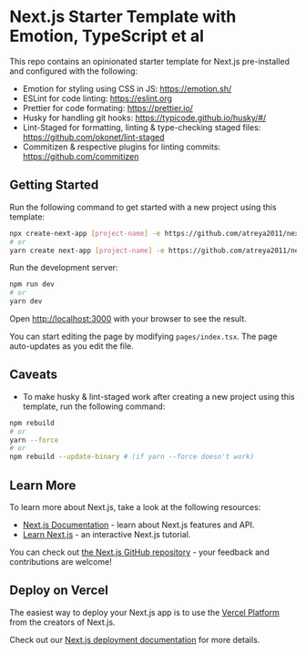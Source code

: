 # Next.js Starter Template with Emotion, TypeScript et al

This repo contains an opinionated starter template for Next.js pre-installed and configured with the following:

- Emotion for styling using CSS in JS: <https://emotion.sh/>
- ESLint for code linting: <https://eslint.org>
- Prettier for code formating: <https://prettier.io/>
- Husky for handling git hooks: <https://typicode.github.io/husky/#/>
- Lint-Staged for formatting, linting & type-checking staged files: <https://github.com/okonet/lint-staged>
- Commitizen & respective plugins for linting commits: <https://github.com/commitizen>

## Getting Started

Run the following command to get started with a new project using this template:

```bash
npx create-next-app [project-name] -e https://github.com/atreya2011/next-emotion-ts-template
# or
yarn create next-app [project-name] -e https://github.com/atreya2011/next-emotion-ts-template
```

Run the development server:

```bash
npm run dev
# or
yarn dev
```

Open [http://localhost:3000](http://localhost:3000) with your browser to see the result.

You can start editing the page by modifying `pages/index.tsx`. The page auto-updates as you edit the file.

## Caveats

- To make husky & lint-staged work after creating a new project using this template, run the following command:

```bash
npm rebuild
# or
yarn --force
# or
npm rebuild --update-binary # (if yarn --force doesn't work)
```

## Learn More

To learn more about Next.js, take a look at the following resources:

- [Next.js Documentation](https://nextjs.org/docs) - learn about Next.js features and API.
- [Learn Next.js](https://nextjs.org/learn) - an interactive Next.js tutorial.

You can check out [the Next.js GitHub repository](https://github.com/vercel/next.js/) - your feedback and contributions are welcome!

## Deploy on Vercel

The easiest way to deploy your Next.js app is to use the [Vercel Platform](https://vercel.com/import?utm_medium=default-template&filter=next.js&utm_source=create-next-app&utm_campaign=create-next-app-readme) from the creators of Next.js.

Check out our [Next.js deployment documentation](https://nextjs.org/docs/deployment) for more details.
